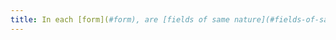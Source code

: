 ```yaml
---
title: In each [form](#form), are [fields of same nature](#fields-of-same-nature) grouped together, if necessary?
---
```

